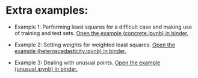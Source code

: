 # Extra examples:

* Example 1: Performing least squares for a difficult case and making use of training and test sets.
  [Open the example (concrete.ipynb) in binder.](https://mybinder.org/v2/gh/andersle/chemometrics/main?urlpath=/tree/lectures%2Flecture005.5%2Fconcrete.ipynb)

* Example 2: Setting weights for weighted least squares.
  [Open the example (heteroscedasticity.ipynb) in binder.](https://mybinder.org/v2/gh/andersle/chemometrics/main?urlpath=/tree/lectures%2Flecture005.5%2Fheteroscedasticity.ipynb)

* Example 3: Dealing with unusual points.
  [Open the example (unusual.ipynb) in binder.](https://mybinder.org/v2/gh/andersle/chemometrics/main?urlpath=/tree/lectures%2Flecture005.5%2Funusual.ipynb)
